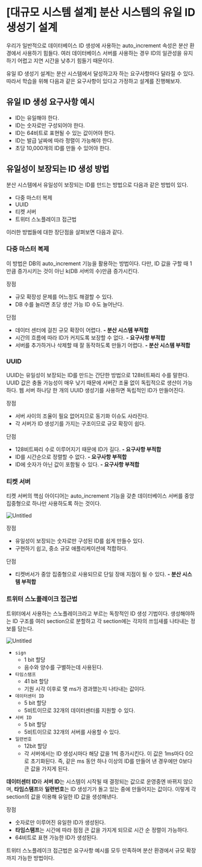 # [대규모 시스템 설계] 분산 시스템의 유일 ID 생성기 설계

우리가 일반적으로 데이터베이스 ID 생성에 사용하는 auto_increment 속성은 분산 환경에서 사용하기 힘들다.
여러 데이터베이스 서버를 사용하는 경우 ID의 일관성을 유지하기 어렵고 지연 시간을 낮추기 힘들기 때문이다.

유일 ID 생성기 설계는 분산 시스템에서 달성하고자 하는 요구사항마다 달라질 수 있다.
따라서 학습을 위해 다음과 같은 요구사항이 있다고 가정하고 설계를 진행해보자.

## 유일 ID 생성 요구사항 예시

- ID는 유일해야 한다.
- ID는 숫자로만 구성되어야 한다.
- ID는 64비트로 표현될 수 있는 값이어야 한다.
- ID는 발급 날짜에 따라 정렬이 가능해야 한다.
- 초당 10,000개의 ID를 만들 수 있어야 한다.

## 유일성이 보장되는 ID 생성 방법

분산 시스템에서 유일성이 보장되는 ID를 만드는 방법으로 다음과 같은 방법이 있다.

- 다중 마스터 복제
- UUID
- 티켓 서버
- 트위터 스노플레이크 접근법

이러한 방법들에 대한 장단점을 살펴보면 다음과 같다.

### 다중 마스터 복제

이 방법은 DB의 auto_increment 기능을 활용하는 방법이다.
다만, ID 값을 구할 때 1만큼 증가시키는 것이 아닌 k(DB 서버의 수)만큼 증가시킨다.

장점

- 규모 확장성 문제를 어느정도 해결할 수 있다.
- DB 수를 늘리면 초당 생산 가능 ID 수도 늘어난다.

단점

- 데이터 센터에 걸친 규모 확장이 어렵다. **- 분산 시스템 부적합**
- 시간의 흐름에 따라 ID가 커지도록 보장할 수 없다. **- 요구사항 부적합**
- 서버를 추가하거나 삭제할 때 잘 동작하도록 만들기 어렵다. **- 분산 시스템 부적합**

### UUID

UUID는 유일성이 보장되는 ID를 만드는 간단한 방법으로 128비트짜리 수를 말한다.
UUID 값은 충돌 가능성이 매우 낮기 때문에 서버간 조율 없이 독립적으로 생산이 가능하다.
웹 서버 하나당 한 개의 UUID 생성기를 사용하면 독립적인 ID가 만들어진다.

장점

- 서버 사이의 조율이 필요 없어지므로 동기화 이슈도 사라진다.
- 각 서버가 ID 생성기를 가지는 구조이므로 규모 확장이 쉽다.

단점

- 128비트짜리 수로 이루어지기 때문에 ID가 길다. **- 요구사항 부적합**
- ID를 시간순으로 정렬할 수 없다. **- 요구사항 부적합**
- ID에 숫자가 아닌 값이 포함될 수 있다. **- 요구사항 부적합**

### 티켓 서버

티켓 서버의 핵심 아이디어는 auto_increment 기능을 갖춘 데이터베이스 서버를 중앙 집중형으로 하나만 사용하도록 하는 것이다.

![Untitled](https://blog.kakaocdn.net/dn/yKrIZ/btrycPM8Aeu/BmQLkbKGORoHd6Thc3LJDK/img.png)

장점

- 유일성이 보장되는 숫자로만 구성된 ID를 쉽게 만들수 있다.
- 구현하기 쉽고, 중소 규모 애플리케이션에 적합하다.

단점

- 티켓버서가 중앙 집중형으로 사용되므로 단일 장애 지점이 될 수 있다. **- 분산 시스템 부적합**

### 트위터 스노플레이크 접근법

트위터에서 사용하는 스노플레이크라고 부르는 독창적인 ID 생성 기법이다.
생성해야하는 ID 구조를 여러 section으로 분할하고 각 section에는 각자의 쓰임새를 나타내는 정보를 담는다.

![Untitled](https://blog.kakaocdn.net/dn/bWM3yN/btryex5LT9W/KFfL4xYtnrWWdcpWKkZOA1/img.png)

- `sign`
    - 1 bit 할당
    - 음수와 양수를 구별하는데 사용된다.
- `타임스탬프`
    - 41 bit 할당
    - 기원 시각 이후로 몇 ms가 경과했는지 나타내는 값이다.
- `데이터센터 ID`
    - 5 bit 할당
    - 5비트이므로 32개의 데이터센터를 지원할 수 있다.
- `서버 ID`
    - 5 bit 할당
    - 5비트이므로 32개의 서버를 사용할 수 있다.
- `일련번호`
    - 12bit 할당
    - 각 서버에서는 ID 생성시마다 해당 값을 1씩 증가시킨다. 이 값은 1ms마다 0으로 초기화된다.
      즉, 같은 ms 동안 하나 이상의 ID를 만들어 낸 경우에만 0보다 큰 값을 가지게 된다.

**데이터센터 ID**와 **서버 ID**는 시스템이 시작될 때 결정되는 값으로 운영중엔 바뀌지 않으며,
**타임스탬프**와 **일련번호**는 ID 생성기가 돌고 있는 중에 만들어지는 값이다.
이렇게 각 section의 값을 이용해 유일한 ID 값을 생성해낸다.

장점

- 숫자로만 이루어진 유일한 ID가 생성된다.
- **타임스탬프**는 시간에 따라 점점 큰 값을 가지게 되므로 시간 순 정렬이 가능하다.
- 64비트로 표현 가능한 ID가 생성된다.

트위터 스노플레이크 접근법은 요구사항 예시를 모두 만족하며 분산 환경에서 규모 확장까지 가능한 방법이다.
